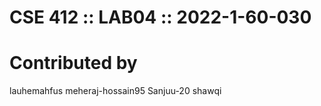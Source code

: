 # CSE 412 :: LAB04 :: 2022-1-60-030

# Contributed by 
lauhemahfus
meheraj-hossain95
Sanjuu-20
shawqi